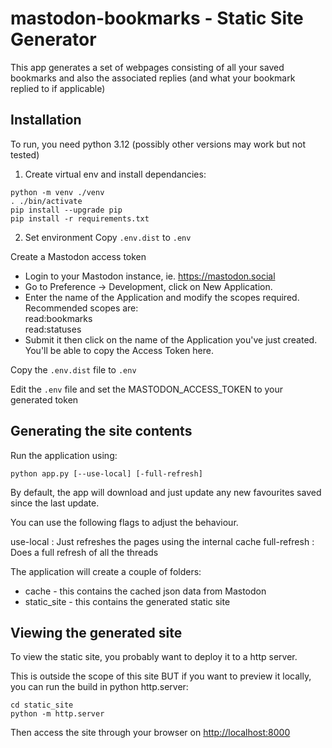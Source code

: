 # mastodon-bookmarks - Static Site Generator

This app generates a set of webpages consisting of all your saved bookmarks and also the associated replies (and what your bookmark replied to if applicable)

## Installation

To run, you need python 3.12 (possibly other versions may work but not tested)

1. Create virtual env and install dependancies:  
```
python -m venv ./venv
. ./bin/activate
pip install --upgrade pip
pip install -r requirements.txt
```

2. Set environment
Copy `.env.dist` to `.env`

Create a Mastodon access token
- Login to your Mastodon instance, ie. https://mastodon.social
- Go to Preference -> Development, click on New Application.
- Enter the name of the Application and modify the scopes required.  
Recommended scopes are:  
read:bookmarks  
read:statuses
- Submit it then click on the name of the Application you've just created.  
You'll be able to copy the Access Token here.

Copy the `.env.dist` file to `.env`

Edit the `.env` file and set the MASTODON_ACCESS_TOKEN to your generated token

## Generating the site contents

Run the application using:
```
python app.py [--use-local] [-full-refresh]
```

By default, the app will download and just update any new favourites saved since the last update.

You can use the following flags to adjust the behaviour.

use-local : Just refreshes the pages using the internal cache
full-refresh :  Does a full refresh of all the threads


The application will create a couple of folders: 
- cache - this contains the cached json data from Mastodon
- static_site - this contains the generated static site

## Viewing the generated site

To view the static site, you probably want to deploy it to a http server. 

This is outside the scope of this site BUT if you want to preview it locally,
you can run the build in python http.server:

```
cd static_site
python -m http.server
```

Then access the site through your browser on <a target="_blank" href="http://localhost:8000">http://localhost:8000</a>
